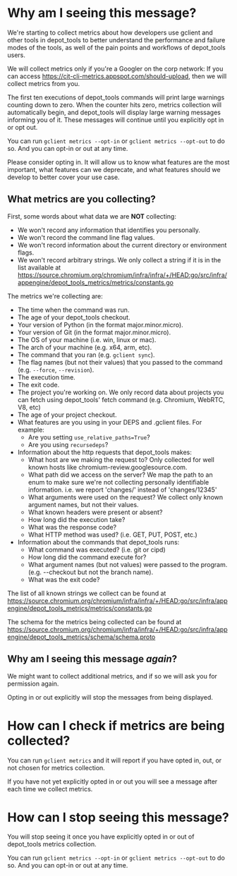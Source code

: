 # Why am I seeing this message?

We're starting to collect metrics about how developers use gclient and other
tools in depot\_tools to better understand the performance and failure modes of
the tools, as well of the pain points and workflows of depot\_tools users.

We will collect metrics only if you're a Googler on the corp network: If you can
access https://cit-cli-metrics.appspot.com/should-upload, then we will collect
metrics from you.

The first ten executions of depot\_tools commands will print large warnings
counting down to zero. When the counter hits zero, metrics collection will
automatically begin, and depot\_tools will display large warning messages
informing you of it. These messages will continue until you explicitly opt in or
opt out.

You can run `gclient metrics --opt-in` or `gclient metrics --opt-out` to do so.
And you can opt-in or out at any time.

Please consider opting in. It will allow us to know what features are the most
important, what features can we deprecate, and what features should we develop
to better cover your use case.

## What metrics are you collecting?

First, some words about what data we are **NOT** collecting:

- We won't record any information that identifies you personally.
- We won't record the command line flag values.
- We won't record information about the current directory or environment flags.
- We won't record arbitrary strings. We only collect a string if it is in the
  list available at
  https://source.chromium.org/chromium/infra/infra/+/HEAD:go/src/infra/appengine/depot_tools_metrics/metrics/constants.go

The metrics we're collecting are:

- The time when the command was run.
- The age of your depot\_tools checkout.
- Your version of Python (in the format major.minor.micro).
- Your version of Git (in the format major.minor.micro).
- The OS of your machine (i.e. win, linux or mac).
- The arch of your machine (e.g. x64, arm, etc).
- The command that you ran (e.g. `gclient sync`).
- The flag names (but not their values) that you passed to the command
  (e.g. `--force`, `--revision`).
- The execution time.
- The exit code.
- The project you're working on. We only record data about projects you can
  fetch using depot\_tools' fetch command (e.g. Chromium, WebRTC, V8, etc)
- The age of your project checkout.
- What features are you using in your DEPS and .gclient files. For example:
  - Are you setting `use_relative_paths=True`?
  - Are you using `recursedeps`?
- Information about the http requests that depot_tools makes:
  - What host are we making the request to?
    Only collected for well known hosts like chromium-review.googlesource.com.
  - What path did we access on the server?
    We map the path to an enum to make sure we're not collecting personally
    identifiable information.
    i.e. we report 'changes/' instead of 'changes/12345'
  - What arguments were used on the request?
    We collect only known argument names, but not their values.
  - What known headers were present or absent?
  - How long did the execution take?
  - What was the response code?
  - What HTTP method was used? (i.e. GET, PUT, POST, etc.)
- Information about the commands that depot_tools runs:
  - What command was executed? (i.e. git or cipd)
  - How long did the command execute for?
  - What argument names (but not values) were passed to the program.
    (e.g. --checkout but not the branch name).
  - What was the exit code?

The list of all known strings we collect can be found at
https://source.chromium.org/chromium/infra/infra/+/HEAD:go/src/infra/appengine/depot_tools_metrics/metrics/constants.go

The schema for the metrics being collected can be found at
https://source.chromium.org/chromium/infra/infra/+/HEAD:go/src/infra/appengine/depot_tools_metrics/schema/schema.proto

## Why am I seeing this message *again*?

We might want to collect additional metrics, and if so we will ask you for
permission again.

Opting in or out explicitly will stop the messages from being displayed.

# How can I check if metrics are being collected?

You can run `gclient metrics` and it will report if you have opted in, out, or
not chosen for metrics collection.

If you have not yet explicitly opted in or out you will see a message after
each time we collect metrics.

# How can I stop seeing this message?

You will stop seeing it once you have explicitly opted in or out of depot\_tools
metrics collection.

You can run `gclient metrics --opt-in` or `gclient metrics --opt-out` to do so.
And you can opt-in or out at any time.
